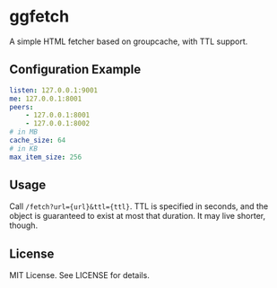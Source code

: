 ggfetch
=======

A simple HTML fetcher based on groupcache, with TTL support.

Configuration Example
---------------------

```YAML
listen: 127.0.0.1:9001
me: 127.0.0.1:8001
peers:
    - 127.0.0.1:8001
    - 127.0.0.1:8002
# in MB
cache_size: 64
# in KB
max_item_size: 256
```

Usage
------

Call `/fetch?url={url}&ttl={ttl}`. TTL is specified in seconds, and the object is guaranteed to exist at most that duration. It may live shorter, though.

License
-------

MIT License. See LICENSE for details.
